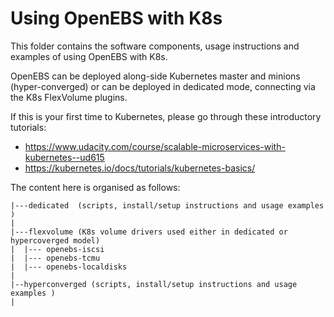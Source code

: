 # Using OpenEBS with K8s

This folder contains the software components, usage instructions and examples of using OpenEBS with K8s. 

OpenEBS can be deployed along-side Kubernetes master and minions (hyper-converged) or can be deployed in dedicated mode, connecting via the K8s FlexVolume plugins. 

If this is your first time to Kubernetes, please go through these introductory tutorials: 
- https://www.udacity.com/course/scalable-microservices-with-kubernetes--ud615
- https://kubernetes.io/docs/tutorials/kubernetes-basics/


The content here is organised as follows:

```
|---dedicated  (scripts, install/setup instructions and usage examples )
|  
|---flexvolume (K8s volume drivers used either in dedicated or hypercoverged model)
|  |--- openebs-iscsi
|  |--- openebs-tcmu
|  |--- openebs-localdisks
|
|--hyperconverged (scripts, install/setup instructions and usage examples )
|  
   
   
```
